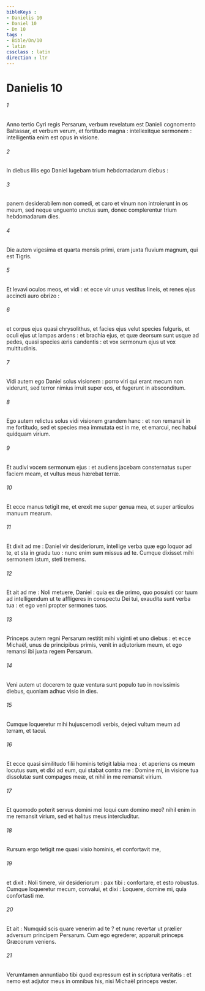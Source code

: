 ```yaml
---
bibleKeys : 
- Danielis 10
- Daniel 10
- Dn 10
tags : 
- Bible/Dn/10
- latin
cssclass : latin
direction : ltr
---
```


# Danielis 10

###### 1
Anno tertio Cyri regis Persarum, verbum revelatum est Danieli cognomento Baltassar, et verbum verum, et fortitudo magna : intellexitque sermonem : intelligentia enim est opus in visione.
###### 2
In diebus illis ego Daniel lugebam trium hebdomadarum diebus :
###### 3
panem desiderabilem non comedi, et caro et vinum non introierunt in os meum, sed neque unguento unctus sum, donec complerentur trium hebdomadarum dies.
###### 4
Die autem vigesima et quarta mensis primi, eram juxta fluvium magnum, qui est Tigris.
###### 5
Et levavi oculos meos, et vidi : et ecce vir unus vestitus lineis, et renes ejus accincti auro obrizo :
###### 6
et corpus ejus quasi chrysolithus, et facies ejus velut species fulguris, et oculi ejus ut lampas ardens : et brachia ejus, et quæ deorsum sunt usque ad pedes, quasi species æris candentis : et vox sermonum ejus ut vox multitudinis.
###### 7
Vidi autem ego Daniel solus visionem : porro viri qui erant mecum non viderunt, sed terror nimius irruit super eos, et fugerunt in absconditum.
###### 8
Ego autem relictus solus vidi visionem grandem hanc : et non remansit in me fortitudo, sed et species mea immutata est in me, et emarcui, nec habui quidquam virium.
###### 9
Et audivi vocem sermonum ejus : et audiens jacebam consternatus super faciem meam, et vultus meus hærebat terræ.
###### 10
Et ecce manus tetigit me, et erexit me super genua mea, et super articulos manuum mearum.
###### 11
Et dixit ad me : Daniel vir desideriorum, intellige verba quæ ego loquor ad te, et sta in gradu tuo : nunc enim sum missus ad te. Cumque dixisset mihi sermonem istum, steti tremens.
###### 12
Et ait ad me : Noli metuere, Daniel : quia ex die primo, quo posuisti cor tuum ad intelligendum ut te affligeres in conspectu Dei tui, exaudita sunt verba tua : et ego veni propter sermones tuos.
###### 13
Princeps autem regni Persarum restitit mihi viginti et uno diebus : et ecce Michaël, unus de principibus primis, venit in adjutorium meum, et ego remansi ibi juxta regem Persarum.
###### 14
Veni autem ut docerem te quæ ventura sunt populo tuo in novissimis diebus, quoniam adhuc visio in dies.
###### 15
Cumque loqueretur mihi hujuscemodi verbis, dejeci vultum meum ad terram, et tacui.
###### 16
Et ecce quasi similitudo filii hominis tetigit labia mea : et aperiens os meum locutus sum, et dixi ad eum, qui stabat contra me : Domine mi, in visione tua dissolutæ sunt compages meæ, et nihil in me remansit virium.
###### 17
Et quomodo poterit servus domini mei loqui cum domino meo? nihil enim in me remansit virium, sed et halitus meus intercluditur.
###### 18
Rursum ergo tetigit me quasi visio hominis, et confortavit me,
###### 19
et dixit : Noli timere, vir desideriorum : pax tibi : confortare, et esto robustus. Cumque loqueretur mecum, convalui, et dixi : Loquere, domine mi, quia confortasti me.
###### 20
Et ait : Numquid scis quare venerim ad te ? et nunc revertar ut prælier adversum principem Persarum. Cum ego egrederer, apparuit princeps Græcorum veniens.
###### 21
Verumtamen annuntiabo tibi quod expressum est in scriptura veritatis : et nemo est adjutor meus in omnibus his, nisi Michaël princeps vester.
